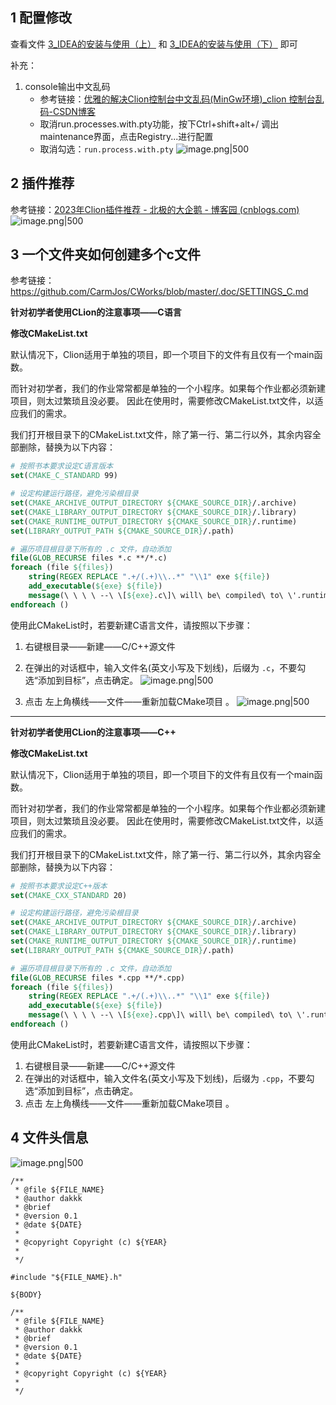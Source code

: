 
## 1 配置修改

查看文件 [3_IDEA的安装与使用（上）](../../../1_JavaStudy/4_实用文件/6_Linux&Git&IDEA/2_IDEA/3_IDEA的安装与使用（上）.md) 和 [3_IDEA的安装与使用（下）](../../../1_JavaStudy/4_实用文件/6_Linux&Git&IDEA/2_IDEA/3_IDEA的安装与使用（下）.md) 即可

补充：
1. console输出中文乱码
	- 参考链接：[优雅的解决Clion控制台中文乱码(MinGw环境)_clion 控制台乱码-CSDN博客](https://blog.csdn.net/vodka_nice/article/details/120135412)
	- 取消run.processes.with.pty功能，按下Ctrl+shift+alt+/ 调出maintenance界面，点击Registry...进行配置
	- 取消勾选：`run.process.with.pty`
	  ![image.png|500](https://my-obsidian-image.oss-cn-guangzhou.aliyuncs.com/2024/07/6cd6c08aa68ee9c19a3fb07c68c2e40a.png)

## 2 插件推荐

参考链接：[2023年Clion插件推荐 - 北极的大企鹅 - 博客园 (cnblogs.com)](https://www.cnblogs.com/liuyangfirst/p/17569046.html)
![image.png|500](https://my-obsidian-image.oss-cn-guangzhou.aliyuncs.com/2024/07/4079bf2454fd9211ed141dd9b9700d18.png)

## 3 一个文件夹如何创建多个c文件

参考链接：https://github.com/CarmJos/CWorks/blob/master/.doc/SETTINGS_C.md


**针对初学者使用CLion的注意事项——C语言**

**修改CMakeList.txt**

默认情况下，Clion适用于单独的项目，即一个项目下的文件有且仅有一个main函数。

而针对初学者，我们的作业常常都是单独的一个小程序。如果每个作业都必须新建项目，则太过繁琐且没必要。 因此在使用时，需要修改CMakeList.txt文件，以适应我们的需求。

我们打开根目录下的CMakeList.txt文件，除了第一行、第二行以外，其余内容全部删除，替换为以下内容：

```cmake
# 按照书本要求设定C语言版本
set(CMAKE_C_STANDARD 99)

# 设定构建运行路径，避免污染根目录
set(CMAKE_ARCHIVE_OUTPUT_DIRECTORY ${CMAKE_SOURCE_DIR}/.archive)
set(CMAKE_LIBRARY_OUTPUT_DIRECTORY ${CMAKE_SOURCE_DIR}/.library)
set(CMAKE_RUNTIME_OUTPUT_DIRECTORY ${CMAKE_SOURCE_DIR}/.runtime)
set(LIBRARY_OUTPUT_PATH ${CMAKE_SOURCE_DIR}/.path)

# 遍历项目根目录下所有的 .c 文件，自动添加
file(GLOB_RECURSE files *.c **/*.c)
foreach (file ${files})
    string(REGEX REPLACE ".+/(.+)\\..*" "\\1" exe ${file})
    add_executable(${exe} ${file})
    message(\ \ \ \ --\ \[${exe}.c\]\ will\ be\ compiled\ to\ \'.runtime/${exe}.exe\')
endforeach ()
```

使用此CMakeList时，若要新建C语言文件，请按照以下步骤：
1. 右键根目录——新建——C/C++源文件
2. 在弹出的对话框中，输入文件名(英文小写及下划线)，后缀为 `.c`，不要勾选“添加到目标”，点击确定。
   ![image.png|500](https://my-obsidian-image.oss-cn-guangzhou.aliyuncs.com/2024/07/575ebd736018f8fa4685e00271419034.png)

3. 点击 左上角横线——文件——重新加载CMake项目 。
   ![image.png|500](https://my-obsidian-image.oss-cn-guangzhou.aliyuncs.com/2024/07/132bdda037f071636a89579d3e175271.png)
---

**针对初学者使用CLion的注意事项——C++**

**修改CMakeList.txt**


默认情况下，Clion适用于单独的项目，即一个项目下的文件有且仅有一个main函数。

而针对初学者，我们的作业常常都是单独的一个小程序。如果每个作业都必须新建项目，则太过繁琐且没必要。 因此在使用时，需要修改CMakeList.txt文件，以适应我们的需求。

我们打开根目录下的CMakeList.txt文件，除了第一行、第二行以外，其余内容全部删除，替换为以下内容：

```cmake
# 按照书本要求设定C++版本
set(CMAKE_CXX_STANDARD 20)

# 设定构建运行路径，避免污染根目录
set(CMAKE_ARCHIVE_OUTPUT_DIRECTORY ${CMAKE_SOURCE_DIR}/.archive)
set(CMAKE_LIBRARY_OUTPUT_DIRECTORY ${CMAKE_SOURCE_DIR}/.library)
set(CMAKE_RUNTIME_OUTPUT_DIRECTORY ${CMAKE_SOURCE_DIR}/.runtime)
set(LIBRARY_OUTPUT_PATH ${CMAKE_SOURCE_DIR}/.path)

# 遍历项目根目录下所有的 .c 文件，自动添加
file(GLOB_RECURSE files *.cpp **/*.cpp)
foreach (file ${files})
    string(REGEX REPLACE ".+/(.+)\\..*" "\\1" exe ${file})
    add_executable(${exe} ${file})
    message(\ \ \ \ --\ \[${exe}.cpp\]\ will\ be\ compiled\ to\ \'.runtime/${exe}.exe\')
endforeach ()
```

使用此CMakeList时，若要新建C语言文件，请按照以下步骤：

1. 右键根目录——新建——C/C++源文件
2. 在弹出的对话框中，输入文件名(英文小写及下划线)，后缀为 `.cpp`，不要勾选“添加到目标”，点击确定。
3. 点击 左上角横线——文件——重新加载CMake项目 。

## 4 文件头信息

![image.png|500](https://my-obsidian-image.oss-cn-guangzhou.aliyuncs.com/2024/08/f4bad34899e3141c2e11efe19be46f0c.png)


```template
/**
 * @file ${FILE_NAME}
 * @author dakkk
 * @brief 
 * @version 0.1
 * @date ${DATE}
 * 
 * @copyright Copyright (c) ${YEAR}
 * 
 */

#include "${FILE_NAME}.h"

${BODY}
```

```template
/**
 * @file ${FILE_NAME}
 * @author dakkk
 * @brief 
 * @version 0.1
 * @date ${DATE}
 * 
 * @copyright Copyright (c) ${YEAR}
 * 
 */
```